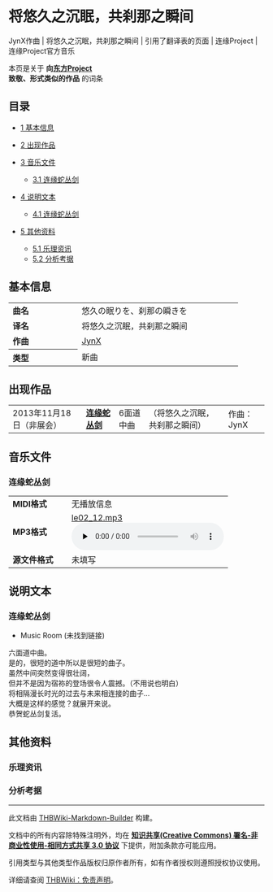 # 将悠久之沉眠，共刹那之瞬间

<!-- source html: G:\repos\THBWiki-Markdown-Builder\THBWikiMarkdown\Temp\main\c\c6\ns0%3A%E5%B0%86%E6%82%A0%E4%B9%85%E4%B9%8B%E6%B2%89%E7%9C%A0%EF%BC%8C%E5%85%B1%E5%88%B9%E9%82%A3%E4%B9%8B%E7%9E%AC%E9%97%B4.html -->

JynX作曲 | 将悠久之沉眠，共刹那之瞬间 | 引用了翻译表的页面 | 连缘Project | 连缘Project官方音乐

本页是关于 **向[东方Project](./东方Project.md)  
致敬、形式类似的作品** 的词条

## 目录

- [1 基本信息](#基本信息)
- [2 出现作品](#出现作品)
- [3 音乐文件](#音乐文件)

  - [3.1 连缘蛇丛剑](#连缘蛇丛剑)



- [4 说明文本](#说明文本)

  - [4.1 连缘蛇丛剑](#连缘蛇丛剑_2)



- [5 其他资料](#其他资料)

  - [5.1 乐理资讯](#乐理资讯)
  - [5.2 分析考据](#分析考据)








## 基本信息

<table>

<tbody><tr>
<td style="min-width:120px"><b>曲名</b>
</td>
<td style="min-width:300px">悠久の眠りを、刹那の瞬きを
</td></tr>
<tr>
<td><b>译名</b></td>
<td>将悠久之沉眠，共刹那之瞬间
</td></tr>
<tr>
<td><b>作曲</b></td>
<td><a href="./JynX.md" title="JynX">JynX</a>
</td></tr>
<tr>
<th style="text-align:left"><b>类型</b>
</th>
<td>新曲
</td></tr></tbody></table>



## 出现作品

<table>

<tbody><tr><td>2013年11月18日（非展会）</td><td><b><a href="./连缘蛇丛剑～Earthen_Miraculous_Sword.md" title="连缘蛇丛剑～Earthen Miraculous Sword" unred="">连缘蛇丛剑</a></b></td><td>6面道中曲</td><td style="padding-left:5px;">（将悠久之沉眠，共刹那之瞬间）</td><td style="padding-left:10px;">作曲：JynX</td></tr>
</tbody></table>



## 音乐文件

### 连缘蛇丛剑

<table><tbody><tr class="mw-empty-elt"></tr><tr><td width="100"><b>MIDI格式</b></td><td>无播放信息</td></tr><tr><td><b>MP3格式</b></td><td><a href="./文件-le02_12.mp3.md" title="文件:le02 12.mp3">le02_12.mp3</a><br><audio src="https://upload.thwiki.cc/9/9b/le02_12.mp3" loop="" controls="" preload="none"></audio></td></tr><tr><td><b>源文件格式</b></td><td>未填写</td></tr></tbody></table>



## 说明文本

### 连缘蛇丛剑
- Music Room (未找到链接)

六面道中曲。  
是的，很短的道中所以是很短的曲子。  
虽然中间突然变得很壮阔，  
但并不是因为宿祢的登场很令人震撼。（不用说也明白）  
将相隔漫长时光的过去与未来相连接的曲子...  
大概是这样的感觉？就展开来说。  
恭贺蛇丛剑复活。

## 其他资料

### 乐理资讯

### 分析考据




---

此文档由 [THBWiki-Markdown-Builder](https://github.com/Delsin-Yu/THBWiki-Markdown-Builder) 构建。

文档中的所有内容除特殊注明外，均在 [**知识共享(Creative Commons) 署名-非商业性使用-相同方式共享 3.0 协议**](https://creativecommons.org/licenses/by-sa/3.0/deed.zh-hans) 下提供，附加条款亦可能应用。

引用类型与其他类型作品版权归原作者所有，如有作者授权则遵照授权协议使用。

详细请查阅 [THBWiki：免责声明](https://thbwiki.cc/THBWiki:%E5%85%8D%E8%B4%A3%E5%A3%B0%E6%98%8E)。

